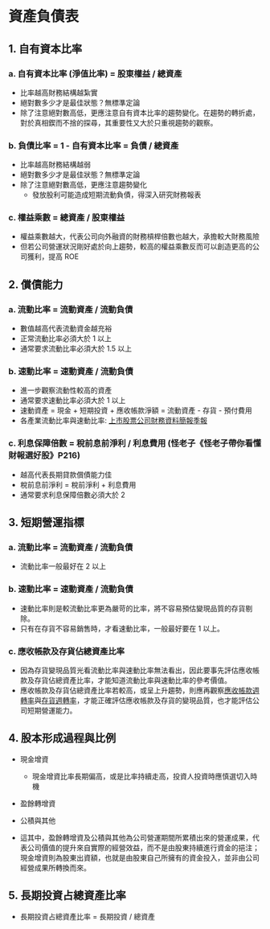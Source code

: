 # 資產負債表

## 1. 自有資本比率

### a. 自有資本比率 (淨值比率) = 股東權益 / 總資產
- 比率越高財務結構越紮實
- 絕對數多少才是最佳狀態？無標準定論
- 除了注意絕對數高低，更應注意自有資本比率的趨勢變化。在趨勢的轉折處，對於真相鍥而不捨的探尋，其重要性又大於只重視趨勢的觀察。

### b. 負債比率 = 1 - 自有資本比率 = 負債 / 總資產
- 比率越高財務結構越弱
- 絕對數多少才是最佳狀態？無標準定論
- 除了注意絕對數高低，更應注意趨勢變化
    - 發放股利可能造成短期流動負債，得深入研究財務報表

### c. 權益乘數 = 總資產 / 股東權益
- 權益乘數越大，代表公司向外融資的財務槓桿倍數也越大，承擔較大財務風險
- 但若公司營運狀況剛好處於向上趨勢，較高的權益乘數反而可以創造更高的公司獲利，提高 ROE

## 2. 償債能力

### a. 流動比率 = 流動資產 / 流動負債
- 數值越高代表流動資金越充裕
- 正常流動比率必須大於 1 以上
- 通常要求流動比率必須大於 1.5 以上

### b. 速動比率 = 速動資產 / 流動負債
- 進一步觀察流動性較高的資產
- 通常要求速動比率必須大於 1 以上
- 速動資產 = 現金 + 短期投資 + 應收帳款淨額 = 流動資產 - 存貨 - 預付費用
- 各產業流動比率與速動比率: [上市股票公司財務資料簡報季報](http://www.twse.com.tw/zh/statistics/statisticsList?type=05&subType=001)

### c. 利息保障倍數 = 稅前息前淨利 / 利息費用 (怪老子《怪老子帶你看懂財報選好股》P216)
- 越高代表長期貸款償債能力佳
- 稅前息前淨利 = 稅前淨利 + 利息費用
- 通常要求利息保障倍數必須大於 2

## 3. 短期營運指標

### a. 流動比率 = 流動資產 / 流動負債
- 流動比率一般最好在 2 以上

### b. 速動比率 = 速動資產 / 流動負債
- 速動比率則是較流動比率更為嚴苛的比率，將不容易預估變現品質的存貨剔除。
- 只有在存貨不容易銷售時，才看速動比率，一般最好要在 1 以上。

### c. 應收帳款及存貨佔總資產比率
- 因為存貨變現品質光看流動比率與速動比率無法看出，因此要事先評估應收帳款及存貨佔總資產比率，才能知道流動比率與速動比率的參考價值。
- 應收帳款及存貨佔總資產比率若較高，或呈上升趨勢，則應再觀察[應收帳款週轉率](https://github.com/Meng-Gen/StockDocs/blob/master/%E8%82%A1%E7%A5%A8%E6%8A%95%E8%B3%87/2_6_%E7%8F%BE%E9%87%91%E8%BD%89%E6%8F%9B%E5%BE%AA%E7%92%B0.md#2-應收帳款週轉率)與[存貨週轉率](https://github.com/Meng-Gen/StockDocs/blob/master/%E8%82%A1%E7%A5%A8%E6%8A%95%E8%B3%87/2_6_%E7%8F%BE%E9%87%91%E8%BD%89%E6%8F%9B%E5%BE%AA%E7%92%B0.md#1-存貨週轉率)，才能正確評估應收帳款及存貨的變現品質，也才能評估公司短期營運能力。

## 4. 股本形成過程與比例

- 現金增資
    - 現金增資比率長期偏高，或是比率持續走高，投資人投資時應慎選切入時機

- 盈餘轉增資

- 公積與其他

- 這其中，盈餘轉增資及公積與其他為公司營運期間所累積出來的營運成果，代表公司價值的提升來自實際的經營效益，而不是由股東持續進行資金的挹注；現金增資則為股東出資額，也就是由股東自己所擁有的資金投入，並非由公司經營成果所轉換而來。

## 5. 長期投資占總資產比率

- 長期投資占總資產比率 = 長期投資 / 總資產
